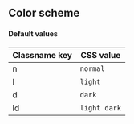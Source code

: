 ## Color scheme


<!-- <values.colorScheme> -->
#### Default values
|Classname key|CSS value       |
|-------------|----------------|
|n            |```normal```    |
|l            |```light```     |
|d            |```dark```      |
|ld           |```light dark```|

<!-- </values.colorScheme> -->


<!-- <variants.colorScheme> -->

<!-- </variants.colorScheme> -->
